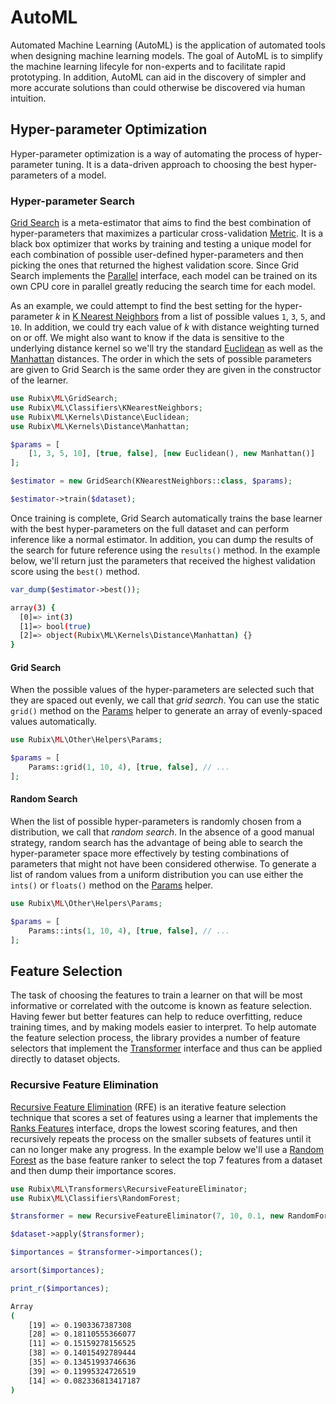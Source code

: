 # AutoML
Automated Machine Learning (AutoML) is the application of automated tools when designing machine learning models. The goal of AutoML is to simplify the machine learning lifecyle for non-experts and to facilitate rapid prototyping. In addition, AutoML can aid in the discovery of simpler and more accurate solutions than could otherwise be discovered via human intuition.

## Hyper-parameter Optimization
Hyper-parameter optimization is a way of automating the process of hyper-parameter tuning. It is a data-driven approach to choosing the best hyper-parameters of a model. 

### Hyper-parameter Search
[Grid Search](grid-search.md) is a meta-estimator that aims to find the best combination of hyper-parameters that maximizes a particular cross-validation [Metric](cross-validation/metrics/api.md). It is a black box optimizer that works by training and testing a unique model for each combination of possible user-defined hyper-parameters and then picking the ones that returned the highest validation score. Since Grid Search implements the [Parallel](parallel.md) interface, each model can be trained on its own CPU core in parallel greatly reducing the search time for each model.

As an example, we could attempt to find the best setting for the hyper-parameter *k* in [K Nearest Neighbors](classifiers/k-nearest-neighbors.md) from a list of possible values `1`, `3`, `5`, and `10`. In addition, we could try each value of *k* with distance weighting turned on or off. We might also want to know if the data is sensitive to the underlying distance kernel so we'll try the standard [Euclidean](https://docs.rubixml.com/en/latest/kernels/distance/euclidean.html) as well as the [Manhattan](https://docs.rubixml.com/en/latest/kernels/distance/manhattan.html) distances. The order in which the sets of possible parameters are given to Grid Search is the same order they are given in the constructor of the learner.

```php
use Rubix\ML\GridSearch;
use Rubix\ML\Classifiers\KNearestNeighbors;
use Rubix\ML\Kernels\Distance\Euclidean;
use Rubix\ML\Kernels\Distance\Manhattan;

$params = [
    [1, 3, 5, 10], [true, false], [new Euclidean(), new Manhattan()]
];

$estimator = new GridSearch(KNearestNeighbors::class, $params);

$estimator->train($dataset);
```

Once training is complete, Grid Search automatically trains the base learner with the best hyper-parameters on the full dataset and can perform inference like a normal estimator. In addition, you can dump the results of the search for future reference using the `results()` method. In the example below, we'll return just the parameters that received the highest validation score using the `best()` method.

```php
var_dump($estimator->best());
```

```sh
array(3) {
  [0]=> int(3)
  [1]=> bool(true)
  [2]=> object(Rubix\ML\Kernels\Distance\Manhattan) {}
}
```

#### Grid Search
When the possible values of the hyper-parameters are selected such that they are spaced out evenly, we call that *grid search*. You can use the static `grid()` method on the [Params](other/helpers/params.md) helper to generate an array of evenly-spaced values automatically.

```php
use Rubix\ML\Other\Helpers\Params;

$params = [
    Params::grid(1, 10, 4), [true, false], // ...
];
```

#### Random Search
When the list of possible hyper-parameters is randomly chosen from a distribution, we call that *random search*. In the absence of a good manual strategy, random search has the advantage of being able to search the hyper-parameter space more effectively by testing combinations of parameters that might not have been considered otherwise. To generate a list of random values from a uniform distribution you can use either the `ints()` or `floats()` method on the [Params](other/helpers/params.md) helper.

```php
use Rubix\ML\Other\Helpers\Params;

$params = [
    Params::ints(1, 10, 4), [true, false], // ...
];
```

## Feature Selection
The task of choosing the features to train a learner on that will be most informative or correlated with the outcome is known as feature selection. Having fewer but better features can help to reduce overfitting, reduce training times, and by making models easier to interpret. To help automate the feature selection process, the library provides a number of feature selectors that implement the [Transformer](transformers/api.md) interface and thus can be applied directly to dataset objects.

### Recursive Feature Elimination
[Recursive Feature Elimination](transformers/recursive-feature-eliminator.md) (RFE) is an iterative feature selection technique that scores a set of features using a learner that implements the [Ranks Features](ranks-features.md) interface, drops the lowest scoring features, and then recursively repeats the process on the smaller subsets of features until it can no longer make any progress. In the example below we'll use a [Random Forest](classifiers/random-forest.md) as the base feature ranker to select the top 7 features from a dataset and then dump their importance scores.

```php
use Rubix\ML\Transformers\RecursiveFeatureEliminator;
use Rubix\ML\Classifiers\RandomForest;

$transformer = new RecursiveFeatureEliminator(7, 10, 0.1, new RandomForest());

$dataset->apply($transformer);

$importances = $transformer->importances();

arsort($importances);

print_r($importances);
```

```sh
Array
(
    [19] => 0.1903367387308
    [28] => 0.18110555366077
    [11] => 0.15159278156525
    [38] => 0.14015492789444
    [35] => 0.13451993746636
    [39] => 0.11995324726519
    [14] => 0.082336813417187
)
```
